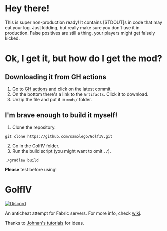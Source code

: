 # Hey there!
This is super non-production ready!
It contains [STDOUT]s in code that may eat your log.
Just kidding, but really make sure you don't use it in production.
False positives are still a thing, your players might get falsely kicked.

# Ok, I get it, but how do I get the mod?

## Downloading it from GH actions
1. Go to [GH actions](https://github.com/samolego/GolfIV/actions?query=workflow%3Abuild) and click on the latest commit.
2. On the bottom there's a link to the `Artifacts`. Click it to download.
3. Unzip the file and put it in `mods/` folder.

## I'm brave enough to build it myself!

1. Clone the repository.
```
git clone https://github.com/samolego/GolfIV.git
```

2. Go in the GolfIV folder.
3. Run the build script (you might want to omit `./`).
```
./gradlew build
```

**Please** test before using!

# GolfIV
[![Discord](https://img.shields.io/discord/797713290545332235?logo=discord)](https://discord.gg/9PAesuHFnp)

An anticheat attempt for Fabric servers. For more info, check [wiki](https://github.com/samolego/GolfIV/wiki).

Thanks to [Johnan's tutorials](https://www.youtube.com/user/jonhanpvp) for ideas.
